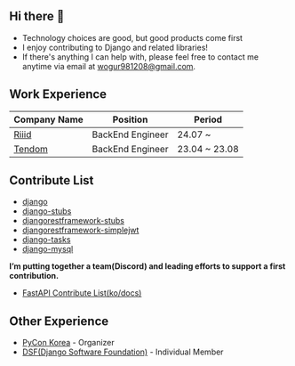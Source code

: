 ## Hi there 👋
- Technology choices are good, but good products come first
- I enjoy contributing to Django and related libraries!
- If there's anything I can help with, please feel free to contact me anytime via email at wogur981208@gmail.com.

## Work Experience
|Company Name|Position|Period|
|---|---|---|
|<a href="https://riiid.com/">Riiid</a>|BackEnd Engineer|24.07 ~ |
|<a href="https://www.tendom.co.kr/)/">Tendom</a>|BackEnd Engineer|23.04 ~ 23.08|

## Contribute List
- [django](https://github.com/django/django/commits?author=JaeHyuckSa)
- [django-stubs](https://github.com/typeddjango/django-stubs/commits?author=JaeHyuckSa)
- [djangorestframework-stubs](https://github.com/typeddjango/djangorestframework-stubs/commits?author=JaeHyuckSa)
- [djangorestframework-simplejwt](https://github.com/jazzband/djangorestframework-simplejwt/commits?author=JaeHyuckSa)
- [django-tasks](https://github.com/RealOrangeOne/django-tasks/commits?author=JaeHyuckSa)
- [django-mysql](https://github.com/adamchainz/django-mysql/commits?author=JaeHyuckSa)

**I’m putting together a team(Discord) and leading efforts to support a first contribution.**
- [FastAPI Contribute List(ko/docs)](https://working-promotion-80d.notion.site/Fast-API-ko-docs-12ea6a4196d38008bc3dc5d2c6d0723c?pvs=4)

## Other Experience
- [PyCon Korea](https://github.com/pythonkr) - Organizer
- [DSF(Django Software Foundation)](https://github.com/django/dsf-minutes/blob/f913822ac483afc4e603855bf795d0cd9cd6c68a/2025/2025-07-10.md?plain=1#L37) - Individual Member
